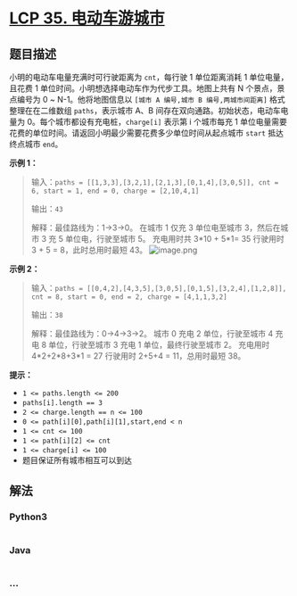 # [LCP 35. 电动车游城市](https://leetcode-cn.com/problems/DFPeFJ)

## 题目描述

<!-- 这里写题目描述 -->

小明的电动车电量充满时可行驶距离为 `cnt`，每行驶 1 单位距离消耗 1 单位电量，且花费 1 单位时间。小明想选择电动车作为代步工具。地图上共有 N 个景点，景点编号为 0 ~ N-1。他将地图信息以 `[城市 A 编号,城市 B 编号,两城市间距离]` 格式整理在在二维数组 `paths`，表示城市 A、B 间存在双向通路。初始状态，电动车电量为 0。每个城市都设有充电桩，`charge[i]` 表示第 i 个城市每充 1 单位电量需要花费的单位时间。请返回小明最少需要花费多少单位时间从起点城市 `start` 抵达终点城市 `end`。

**示例 1：**

> 输入：`paths = [[1,3,3],[3,2,1],[2,1,3],[0,1,4],[3,0,5]], cnt = 6, start = 1, end = 0, charge = [2,10,4,1]`
>
> 输出：`43`
>
> 解释：最佳路线为：1->3->0。
> 在城市 1 仅充 3 单位电至城市 3，然后在城市 3 充 5 单位电，行驶至城市 5。
> 充电用时共 3\*10 + 5\*1= 35
> 行驶用时 3 + 5 = 8，此时总用时最短 43。
> ![image.png](https://cdn.jsdelivr.net/gh/doocs/leetcode@main/lcp/LCP%2035.%20电动车游城市/images/1616125304-mzVxIV-image.png)

**示例 2：**

> 输入：`paths = [[0,4,2],[4,3,5],[3,0,5],[0,1,5],[3,2,4],[1,2,8]], cnt = 8, start = 0, end = 2, charge = [4,1,1,3,2]`
>
> 输出：`38`
>
> 解释：最佳路线为：0->4->3->2。
> 城市 0 充电 2 单位，行驶至城市 4 充电 8 单位，行驶至城市 3 充电 1 单位，最终行驶至城市 2。
> 充电用时 4\*2+2\*8+3\*1 = 27
> 行驶用时 2+5+4 = 11，总用时最短 38。

**提示：**

- `1 <= paths.length <= 200`
- `paths[i].length == 3`
- `2 <= charge.length == n <= 100`
- `0 <= path[i][0],path[i][1],start,end < n`
- `1 <= cnt <= 100`
- `1 <= path[i][2] <= cnt`
- `1 <= charge[i] <= 100`
- 题目保证所有城市相互可以到达

## 解法

<!-- 这里可写通用的实现逻辑 -->

<!-- tabs:start -->

### **Python3**

<!-- 这里可写当前语言的特殊实现逻辑 -->

```python

```

### **Java**

<!-- 这里可写当前语言的特殊实现逻辑 -->

```java

```

### **...**

```

```

<!-- tabs:end -->
